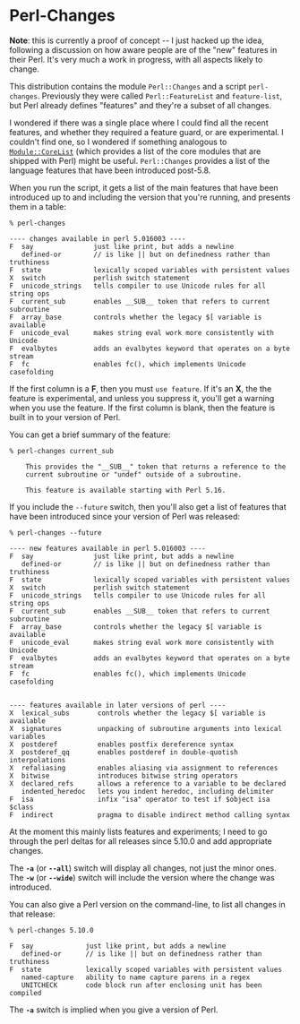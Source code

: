 
# Perl-Changes

**Note**: this is currently a proof of concept -- I just hacked up the idea,
following a discussion on how aware people are of the "new" features in their Perl.
It's very much a work in progress, with all aspects likely to change.

This distribution contains the module `Perl::Changes` and a script `perl-changes`.
Previously they were called `Perl::FeatureList` and `feature-list`,
but Perl already defines "features" and they're a subset of all changes.

I wondered if there was a single place where I could find all the recent features,
and whether they required a feature guard, or are experimental.
I couldn't find one,
so I wondered if something analogous to [`Module::CoreList`](https://metacpan.org/pod/Module::CoreList)
(which provides a list of the core modules that are shipped with Perl)
might be useful.
`Perl::Changes` provides a list of the language features
that have been introduced post-5.8.

When you run the script, it gets a list of the main features that have been introduced up to
and including the version that you're running, and presents them in a table:

    % perl-changes

    ---- changes available in perl 5.016003 ----
    F  say               just like print, but adds a newline
       defined-or        // is like || but on definedness rather than truthiness
    F  state             lexically scoped variables with persistent values
    X  switch            perlish switch statement
    F  unicode_strings   tells compiler to use Unicode rules for all string ops
    F  current_sub       enables __SUB__ token that refers to current subroutine
    F  array_base        controls whether the legacy $[ variable is available
    F  unicode_eval      makes string eval work more consistently with Unicode
    F  evalbytes         adds an evalbytes keyword that operates on a byte stream
    F  fc                enables fc(), which implements Unicode casefolding

If the first column is a **F**, then you must `use feature`.
If it's an **X**, the the feature is experimental,
and unless you suppress it, you'll get a warning when you use the feature.
If the first column is blank, then the feature is built in to your version of Perl.

You can get a brief summary of the feature:

    % perl-changes current_sub

        This provides the "__SUB__" token that returns a reference to the
        current subroutine or "undef" outside of a subroutine.

        This feature is available starting with Perl 5.16.

If you include the `--future` switch, then you'll also get a list of
features that have been introduced since your version of Perl was released:

    % perl-changes --future

    ---- new features available in perl 5.016003 ----
    F  say               just like print, but adds a newline
       defined-or        // is like || but on definedness rather than truthiness
    F  state             lexically scoped variables with persistent values
    X  switch            perlish switch statement
    F  unicode_strings   tells compiler to use Unicode rules for all string ops
    F  current_sub       enables __SUB__ token that refers to current subroutine
    F  array_base        controls whether the legacy $[ variable is available
    F  unicode_eval      makes string eval work more consistently with Unicode
    F  evalbytes         adds an evalbytes keyword that operates on a byte stream
    F  fc                enables fc(), which implements Unicode casefolding


    ---- features available in later versions of perl ----
    X  lexical_subs       controls whether the legacy $[ variable is available
    X  signatures         unpacking of subroutine arguments into lexical variables
    X  postderef          enables postfix dereference syntax
    X  postderef_qq       enables postderef in double-quotish interpolations
    X  refaliasing        enables aliasing via assignment to references
    X  bitwise            introduces bitwise string operators
    X  declared_refs      allows a reference to a variable to be declared
       indented_heredoc   lets you indent heredoc, including delimiter
    F  isa                infix "isa" operator to test if $object isa $class
    F  indirect           pragma to disable indirect method calling syntax

At the moment this mainly lists features and experiments;
I need to go through the perl deltas for all releases since 5.10.0
and add appropriate changes.

The **`-a`** (or **`--all`**) switch will display all changes, not just the minor ones.
The **`-w`** (or **`--wide`**) switch will include the version where the change was
introduced.

You can also give a Perl version on the command-line, to list all changes in that release:

    % perl-changes 5.10.0

    F  say             just like print, but adds a newline
       defined-or      // is like || but on definedness rather than truthiness
    F  state           lexically scoped variables with persistent values
       named-capture   ability to name capture parens in a regex
       UNITCHECK       code block run after enclosing unit has been compiled

The **`-a`** switch is implied when you give a version of Perl.
